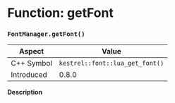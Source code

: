 
# Function: getFont
### `FontManager.getFont()`

| Aspect | Value |
| --- | --- |
| C++ Symbol | `kestrel::font::lua_get_font()` |
| Introduced | 0.8.0 |

**Description**


